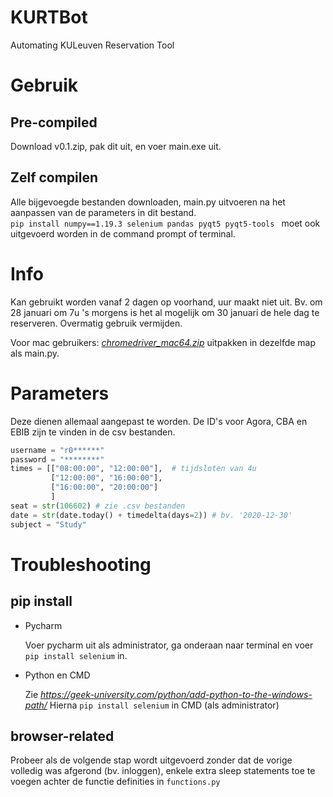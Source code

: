 # KURTBot
Automating KULeuven Reservation Tool

# Gebruik
## Pre-compiled
Download v0.1.zip, pak dit uit, en voer main.exe uit.
## Zelf compilen
Alle bijgevoegde bestanden downloaden, main.py uitvoeren na het aanpassen van de parameters in dit bestand.\
`pip install numpy==1.19.3 selenium pandas pyqt5 pyqt5-tools ` moet ook uitgevoerd worden in de command prompt of terminal.

# Info
Kan gebruikt worden vanaf 2 dagen op voorhand, uur maakt niet uit.
Bv. om 28 januari om 7u 's morgens is het al mogelijk om 30 januari de hele dag te reserveren.
Overmatig gebruik vermijden.

Voor mac gebruikers:
[_chromedriver_mac64.zip_](https://chromedriver.storage.googleapis.com/index.html?path=88.0.4324.27/) uitpakken in dezelfde map als main.py.

# Parameters
Deze dienen allemaal aangepast te worden. De ID's voor Agora, CBA en EBIB zijn te vinden in de csv bestanden.
```python
username = "r0******"
password = "********"
times = [["08:00:00", "12:00:00"],  # tijdsloten van 4u
         ["12:00:00", "16:00:00"],
         ["16:00:00", "20:00:00"]
         ]
seat = str(106602) # zie .csv bestanden
date = str(date.today() + timedelta(days=2)) # bv. '2020-12-30'
subject = "Study"
```
# Troubleshooting
## pip install
* Pycharm 

   Voer pycharm uit als administrator, ga onderaan naar terminal en voer `pip install selenium` in.

* Python en CMD 

   Zie _https://geek-university.com/python/add-python-to-the-windows-path/_
   Hierna `pip install selenium` in CMD (als administrator)
 
 ## browser-related
 Probeer als de volgende stap wordt uitgevoerd zonder dat de vorige volledig was afgerond (bv. inloggen), enkele extra sleep statements toe te voegen achter de functie definities in `functions.py`

